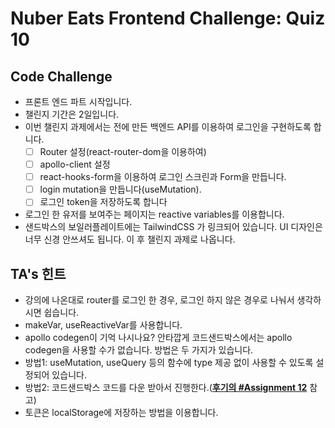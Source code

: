 # Nuber Eats Frontend Challenge: Quiz 10

## **Code Challenge**

- 프론트 엔드 파트 시작입니다.
- 챌린지 기간은 2일입니다.
- 이번 챌린지 과제에서는 전에 만든 백엔드 API를 이용하여 로그인을 구현하도록 합니다.
  - [ ] Router 설정(react-router-dom을 이용하여)
  - [ ] apollo-client 설정
  - [ ] react-hooks-form을 이용하여 로그인 스크린과 Form을 만듭니다.
  - [ ] login mutation을 만듭니다(useMutation).
  - [ ] 로그인 token을 저장하도록 합니다
- 로그인 한 유저를 보여주는 페이지는 reactive variables를 이용합니다.
- 샌드박스의 보일러플레이트에는 TailwindCSS 가 링크되어 있습니다. UI 디자인은 너무 신경 안쓰셔도 됩니다. 이 후 챌린지 과제로 나옵니다.

## **TA's 힌트**

- 강의에 나온대로 router를 로그인 한 경우, 로그인 하지 않은 경우로 나눠서 생각하시면 쉽습니다.
- makeVar, useReactiveVar를 사용합니다.
- apollo codegen이 기억 나시나요? 안타깝게 코드샌드박스에서는 apollo codegen을 사용할 수가 없습니다. 방법은 두 가지가 있습니다.
- 방법1: useMutation, useQuery 등의 함수에 type 제공 없이 사용할 수 있도록 설정되어 있습니다.
- 방법2: 코드샌드박스 코드를 다운 받아서 진행한다.(**[후기의 #Assignment 12](https://nomadcoders.co/community/thread/294)** 참고)
- 토큰은 localStorage에 저장하는 방법을 이용합니다.
